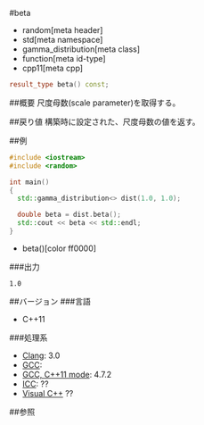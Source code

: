 #beta
* random[meta header]
* std[meta namespace]
* gamma_distribution[meta class]
* function[meta id-type]
* cpp11[meta cpp]

```cpp
result_type beta() const;
```

##概要
尺度母数(scale parameter)を取得する。


##戻り値
構築時に設定された、尺度母数の値を返す。


##例
```cpp
#include <iostream>
#include <random>

int main()
{
  std::gamma_distribution<> dist(1.0, 1.0);

  double beta = dist.beta();
  std::cout << beta << std::endl;
}
```
* beta()[color ff0000]

###出力
```
1.0
```

##バージョン
###言語
- C++11

###処理系
- [Clang](/implementation.md#clang): 3.0
- [GCC](/implementation.md#gcc): 
- [GCC, C++11 mode](/implementation.md#gcc): 4.7.2
- [ICC](/implementation.md#icc): ??
- [Visual C++](/implementation.md#visual_cpp) ??


##参照


